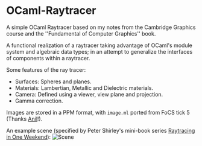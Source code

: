 # OCaml-Raytracer
A simple OCaml Raytracer based on my notes from the Cambridge Graphics course and the ''Fundamental of
Computer Graphics'' book.

A functional realization of a raytracer taking advantage of
OCaml's module system and algebraic data types; in an attempt
to generalize the interfaces of components within a raytracer. 

Some features of the ray tracer:
- Surfaces: Spheres and planes.
- Materials: Lambertian, Metallic and Dielectric materials.
- Camera: Defined using a viewer, view plane and projection.
- Gamma correction. 

Images are stored in a PPM format, with `image.ml` ported from FoCS tick 5 (Thanks [Anil](https://github.com/avsm)!).

An example scene (specified by Peter Shirley's mini-book series [Raytracing in One Weekend](https://raytracing.github.io/)):
![Scene](./image.ppm)

